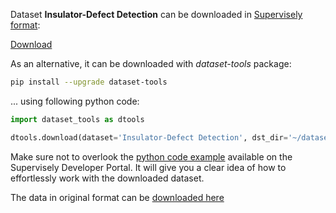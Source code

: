 Dataset **Insulator-Defect Detection** can be downloaded in [Supervisely format](https://developer.supervisely.com/api-references/supervisely-annotation-json-format):

 [Download](https://assets.supervisely.com/supervisely-supervisely-assets-public/teams_storage/M/s/lt/EGYyNu0WbSwV27OgoWrCwVCSxXt5B7OUpFXVXAYrEii5keFJpJ08yeICyAVjNqmgrfq4SzPsg9Y1RrTEgtqyLNUWjjHdtjrviNzb5UVqEpYK8Nupmg8WeaPKNNN8.tar)

As an alternative, it can be downloaded with *dataset-tools* package:
``` bash
pip install --upgrade dataset-tools
```

... using following python code:
``` python
import dataset_tools as dtools

dtools.download(dataset='Insulator-Defect Detection', dst_dir='~/dataset-ninja/')
```
Make sure not to overlook the [python code example](https://developer.supervisely.com/getting-started/python-sdk-tutorials/iterate-over-a-local-project) available on the Supervisely Developer Portal. It will give you a clear idea of how to effortlessly work with the downloaded dataset.

The data in original format can be [downloaded here](https://figshare.com/ndownloader/files/37587370)